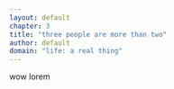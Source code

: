```yaml
---
layout: default
chapter: 3
title: "three people are more than two"
author: default
domain: "life: a real thing"
---
```


wow
lorem
